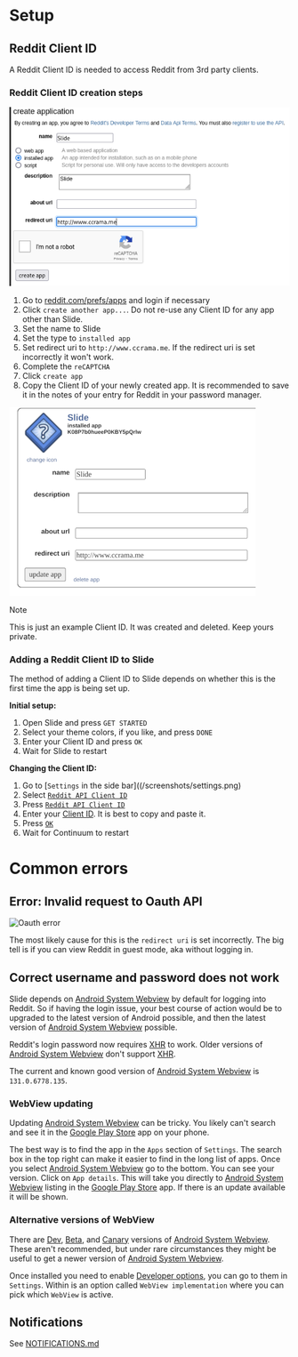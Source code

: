 # Setup
## Reddit Client ID
A Reddit Client ID is needed to access Reddit from 3rd party clients.

### Reddit Client ID creation steps
![Create application](/screenshots/create_application.png)

1. Go to [reddit.com/prefs/apps](https://www.reddit.com/prefs/apps) and login if
necessary
2. Click `create another app...`. Do not re-use any Client ID for any app other
than Slide.
3. Set the name to Slide
4. Set the type to `installed app`
5. Set redirect uri to `http://www.ccrama.me`. If the redirect uri is set
incorrectly it won't work.
6. Complete the `reCAPTCHA`
7. Click `create app`
8. Copy the Client ID of your newly created app. It is recommended to save it
in the notes of your entry for Reddit in your password manager.

![Client ID](/screenshots/client_id.png)

> [!NOTE]
>
> This is just an example Client ID. It was created and deleted. Keep
> yours private.

### Adding a Reddit Client ID to Slide
The method of adding a Client ID to Slide depends on whether this is the
first time the app is being set up.

**Initial setup:**
1. Open Slide and press `GET STARTED`
2. Select your theme colors, if you like, and press `DONE`
3. Enter your Client ID and press `OK`
4. Wait for Slide to restart

**Changing the Client ID:**
1. Go to [`Settings` in the side bar]((/screenshots/settings.png)
1. Select [`Reddit API Client ID`](/screenshots/continuum_client_id1.png)
2. Press [`Reddit API Client ID`](screenshots/continuum_client_id2.png)
3. Enter your [Client ID](screenshots/enter_client_id.png). It is
best to copy and paste it.
5. Press [`OK`](screenshots/post-saved_client_id_override.png)
6. Wait for Continuum to restart

# Common errors
## Error: Invalid request to Oauth API
![Oauth error](/screenshots/oauth_error.png)

The most likely cause for this is the `redirect uri` is set incorrectly. The
big tell is if you can view Reddit in guest mode, aka without logging in.

## Correct username and password does not work
Slide depends on
[Android System Webview](https://play.google.com/store/apps/details?id=com.google.android.webview)
by default for logging into Reddit. So if having the login issue, your best
course of action would be to upgraded to the latest version of Android
possible, and then the latest version of
[Android System Webview](https://play.google.com/store/apps/details?id=com.google.android.webview)
possible.

Reddit's login password now requires
[XHR](https://en.wikipedia.org/wiki/XMLHttpRequest) to work. Older versions of
[Android System Webview](https://play.google.com/store/apps/details?id=com.google.android.webview)
don't support [XHR](https://en.wikipedia.org/wiki/XMLHttpRequest).

The current and known good version of
[Android System Webview](https://play.google.com/store/apps/details?id=com.google.android.webview)
is `131.0.6778.135`.

### WebView updating
Updating
[Android System Webview](https://play.google.com/store/apps/details?id=com.google.android.webview)
can be tricky. You likely can't search and see it in the
[Google Play Store](https://play.google.com/store/games) app on your phone.

The best way is to find the app in the `Apps` section of `Settings`. The search
box in the top right can make it easier to find in the long list of apps. Once
you select
[Android System Webview](https://play.google.com/store/apps/details?id=com.google.android.webview)
go to the bottom. You can see your version. Click on `App details`. This will
take you directly to
[Android System Webview](https://play.google.com/store/apps/details?id=com.google.android.webview)
listing in the [Google Play Store](https://play.google.com/store/games) app. If
there is an update available it will be shown.

### Alternative versions of WebView
There are
[Dev](https://play.google.com/store/apps/details?id=com.google.android.webview.dev),
[Beta](https://play.google.com/store/apps/details?id=com.google.android.webview.beta),
and
[Canary](https://play.google.com/store/apps/details?id=com.google.android.webview.canary)
versions of
[Android System Webview](https://play.google.com/store/apps/details?id=com.google.android.webview).
These aren't recommended, but under rare circumstances they might be useful to
get a newer version of
[Android System Webview](https://play.google.com/store/apps/details?id=com.google.android.webview).

Once installed you need to enable
[Developer options](https://developer.android.com/studio/debug/dev-options),
you can go to them in `Settings`. Within is an option called
`WebView implementation` where you can pick which `WebView` is active.

## Notifications
See [NOTIFICATIONS.md](/NOTIFICATIONS.md)
